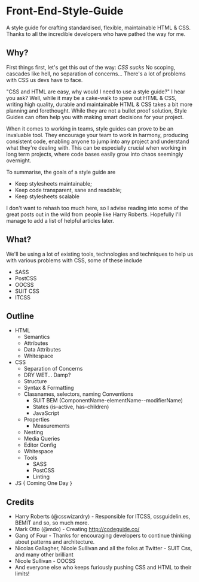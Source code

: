 # Front-End-Style-Guide
A style guide for crafting standardised, flexible, maintainable HTML &amp; CSS. Thanks to all the incredible developers who have pathed the way for me.

## Why?
First things first, let's get this out of the way:
*CSS sucks*
No scoping, cascades like hell, no separation of concerns... There's a lot of problems with CSS us devs have to face.

"CSS and HTML are easy, why would I need to use a style guide?" I hear you ask? Well, while it may be a cake-walk to spew out HTML &amp; CSS, writing high quality, durable and maintainable HTML &amp; CSS takes a bit more planning and forethought. While they are not a bullet proof solution, Style Guides can often help you with making smart decisions for your project.

When it comes to working in teams, style guides can prove to be an invaluable tool. They encourage your team to work in harmony, producing consistent code, enabling anyone to jump into any project and understand what they're dealing with. This can be especially crucial when working in long term projects, where code bases easily grow into chaos seemingly overnight. 

To summarise, the goals of a style guide are
- Keep stylesheets maintainable;
- Keep code transparent, sane and readable;
- Keep stylesheets scalable

I don't want to rehash too much here, so I advise reading into some of the great posts out in the wild from people like Harry Roberts. Hopefully I'll manage to add a list of helpful articles later.

## What?
We'll be using a lot of existing tools, technologies and techniques to help us with various problems with CSS, some of these include
- SASS
- PostCSS
- OOCSS
- SUIT CSS
- ITCSS

## Outline
- HTML
  - Semantics
  - Attributes
  - Data Attributes
  - Whitespace
- CSS
  - Separation of Concerns
  - DRY WET... Damp?
  - Structure
  - Syntax &amp; Formatting
  - Classnames, selectors, naming Conventions
    - SUIT BEM (ComponentName-elementName--modifierName)
    - States (is-active, has-children)
    - JavaScript
  - Properties
    - Measurements
  - Nesting
  - Media Queries
  - Editor Config
  - Whitespace
  - Tools
    - SASS
    - PostCSS
    - Linting
- JS { Coming One Day }

## Credits
- Harry Roberts (@csswizardry) - Responsible for ITCSS, cssguidelin.es, BEMIT and so, so much more.
- Mark Otto (@mdo)  - Creating http://codeguide.co/
- Gang of Four - Thanks for encouraging developers to continue thinking about patterns and architecture.
- Nicolas Gallagher, Nicole Sullivan and all the folks at Twitter - SUIT Css, and many other brilliant
- Nicole Sullivan - OOCSS
- And everyone else who keeps furiously pushing CSS and HTML to their limits!
